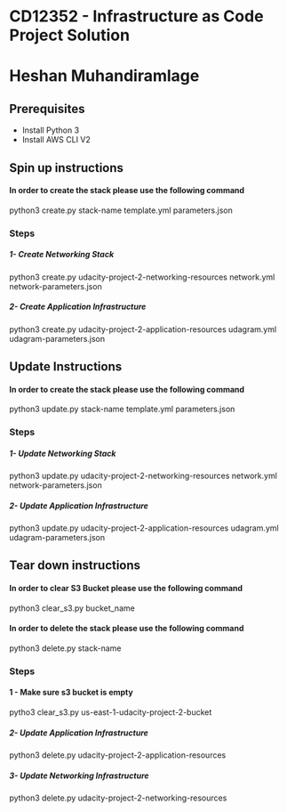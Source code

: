# CD12352 - Infrastructure as Code Project Solution

# Heshan Muhandiramlage

## Prerequisites

- Install Python 3
- Install AWS CLI V2

## Spin up instructions

#### In order to create the stack please use the following command

python3 create.py stack-name template.yml parameters.json

### Steps

##### 1- Create Networking Stack

python3 create.py udacity-project-2-networking-resources network.yml network-parameters.json

##### 2- Create Application Infrastructure

python3 create.py udacity-project-2-application-resources udagram.yml udagram-parameters.json

## Update Instructions

#### In order to create the stack please use the following command

python3 update.py stack-name template.yml parameters.json

### Steps

##### 1- Update Networking Stack

python3 update.py udacity-project-2-networking-resources network.yml network-parameters.json

##### 2- Update Application Infrastructure

python3 update.py udacity-project-2-application-resources udagram.yml udagram-parameters.json

## Tear down instructions

#### In order to clear S3 Bucket please use the following command

python3 clear_s3.py bucket_name

#### In order to delete the stack please use the following command

python3 delete.py stack-name

### Steps

#### 1 - Make sure s3 bucket is empty

pytho3 clear_s3.py us-east-1-udacity-project-2-bucket

##### 2- Update Application Infrastructure

python3 delete.py udacity-project-2-application-resources

##### 3- Update Networking Infrastructure

python3 delete.py udacity-project-2-networking-resources
